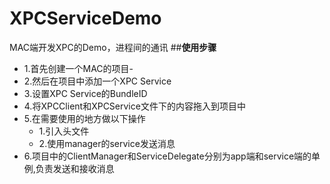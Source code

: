 # XPCServiceDemo
MAC端开发XPC的Demo，进程间的通讯
##**使用步骤**

- 1.首先创建一个MAC的项目- 
- 2.然后在项目中添加一个XPC Service
- 3.设置XPC Service的BundleID
- 4.将XPCClient和XPCService文件下的内容拖入到项目中
- 5.在需要使用的地方做以下操作
	- 1.引入头文件
	- 2.使用manager的service发送消息
- 6.项目中的ClientManager和ServiceDelegate分别为app端和service端的单例,负责发送和接收消息


